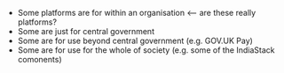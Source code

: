 <!-- TITLE: Government Society -->
<!-- SUBTITLE: A quick summary of Government Society -->

* Some platforms are for within an organisation <-- are these really platforms?
* Some are just for central government
* Some are for use beyond central government (e.g. GOV.UK Pay)
* Some are for use for the whole of society (e.g. some of the IndiaStack comonents)